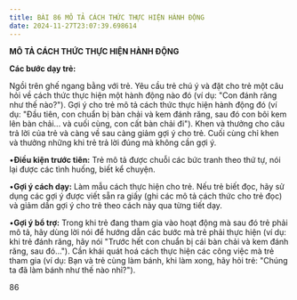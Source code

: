 ```yaml
---
title: BÀI 86 MÔ TẢ CÁCH THỨC THỰC HIỆN HÀNH ĐỘNG
date: 2024-11-27T23:07:39.698614
---
```


**MÔ TẢ CÁCH THỨC THỰC HIỆN HÀNH ĐỘNG**

**Các bước dạy trẻ:**

Ngồi trên ghế ngang bằng với trẻ. Yêu cầu trẻ chú ý và đặt cho trẻ một
câu hỏi về cách thức thực hiện một hành động nào đó (ví dụ: "Con đánh
răng như thế nào?"). Gợi ý cho trẻ mô tả cách thức thực hiện hành động
đó (ví dụ: "Đầu tiên, con chuẩn bị bàn chải và kem đánh răng, sau đó
con bôi kem lên bàn chải... và cuối cùng, con cất bàn chải đi"). Khen
và thưởng cho câu trả lời của trẻ và càng về sau càng giảm gợi ý cho
trẻ. Cuối cùng chỉ khen và thưởng những khi trẻ trả lời đúng mà không
cần gợi ý.

•**Điều kiện trước tiên:** Trẻ mô tả được chuỗi các bức tranh theo thứ
tự, nói lại được các tình huống, biết kể chuyện.

•**Gợi ý cách dạy:** Làm mẫu cách thực hiện cho trẻ. Nếu trẻ biết đọc,
hãy sử dụng các gợi ý được viết sẵn ra giấy (ghi các mô tả cách thức
cho trẻ đọc) và giảm dần gợi ý cho trẻ theo cách này qua từng tiết
dạy.

•**Gợi ý bổ trợ:** Trong khi trẻ đang tham gia vào hoạt động mà sau đó
trẻ phải mô tả, hãy dùng lời nói để hướng dẫn các bước mà trẻ phải
thực hiện (ví dụ: khi trẻ đánh răng, hãy nói "Trước hết con chuẩn bị
cái bàn chải và kem đánh răng, sau đó..."). Cần khái quát hoá cách
thực hiện các công việc mà trẻ tham gia (ví dụ: Bạn và trẻ cùng làm
bánh, khi làm xong, hãy hỏi trẻ: "Chúng ta đã làm bánh như thế nào
nhỉ?").

86

